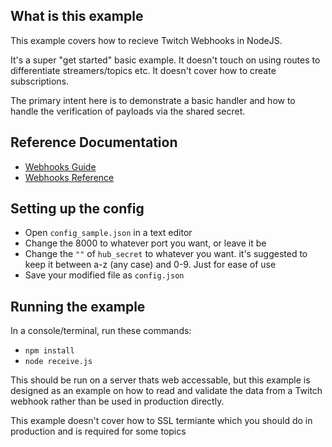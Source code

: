 ## What is this example

This example covers how to recieve Twitch Webhooks in NodeJS.

It's a super "get started" basic example. It doesn't touch on using routes to differentiate streamers/topics etc. It doesn't cover how to create subscriptions.

The primary intent here is to demonstrate a basic handler and how to handle the verification of payloads via the shared secret.

## Reference Documentation

- [Webhooks Guide](https://dev.twitch.tv/docs/api/webhooks-guide)
- [Webhooks Reference](https://dev.twitch.tv/docs/api/webhooks-reference)

## Setting up the config

- Open `config_sample.json` in a text editor
- Change the 8000 to whatever port you want, or leave it be
- Change the `""` of `hub_secret` to whatever you want. it's suggested to keep it between a-z (any case) and 0-9. Just for ease of use
- Save your modified file as `config.json`

## Running the example

In a console/terminal, run these commands:

- `npm install`
- `node receive.js`

This should be run on a server thats web accessable, but this example is designed as an example on how to read and validate the data from a Twitch webhook rather than be used in production directly.

This example doesn't cover how to SSL termiante which you should do in production and is required for some topics
